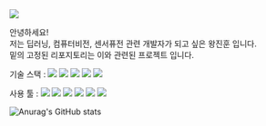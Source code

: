 <img src="https://capsule-render.vercel.app/api?type=Waving&color=ffcfff&height=300&section=header&text=Hello%20World!&fontColor=d6ace6&fontSize=90" />

안녕하세요!  
저는 딥러닝, 컴퓨터비전, 센서퓨전 관련 개발자가 되고 싶은 왕진훈 입니다.  
밑의 고정된 리포지토리는 이와 관련된 프로젝트 입니다.

기술 스택 : <img src="https://img.shields.io/badge/Python-3766AB?style=flat-square&logo=Python&logoColor=white"/> <img src="https://img.shields.io/badge/C++-ff7f00?style=flat-square&logo=C%2B%2B&logoColor=white"/> <img src="https://img.shields.io/badge/OpenCV-5C3EE8?style=flat-square&logo=OpenCV&logoColor=white"> <img src="https://img.shields.io/badge/PyTorch-EE4C2C?style=flat-square&logo=PyTorch&logoColor=white"> <img src="https://img.shields.io/badge/TensorFlow-FF6F00?style=flat-square&logo=TensorFlow&logoColor=white">

사용 툴 : <img src="https://img.shields.io/badge/Linux-FCC624?style=flat-square&logo=Linux&logoColor=white"/>
<img src="https://img.shields.io/badge/ROS-22314E?style=flat-square&logo=ROS&logoColor=white"/> <img src="https://img.shields.io/badge/Visual Studio Code-007ACC?style=flat-square&logo=Visual Studio Code&logoColor=white"/> <img src="https://img.shields.io/badge/Visual Studio-5C2D91?style=flat-square&logo=Visual Studio&logoColor=white"/>
<img src="https://img.shields.io/badge/CLion-000000?style=flat-square&logo=CLion&logoColor=white"/>
<img src="https://img.shields.io/badge/GitHub-181717?style=flat-square&logo=GitHub&logoColor=white"/>



  
 
![Anurag's GitHub stats](https://github-readme-stats.vercel.app/api?username=wangjinhoon&show_icons=true&theme=radical)
